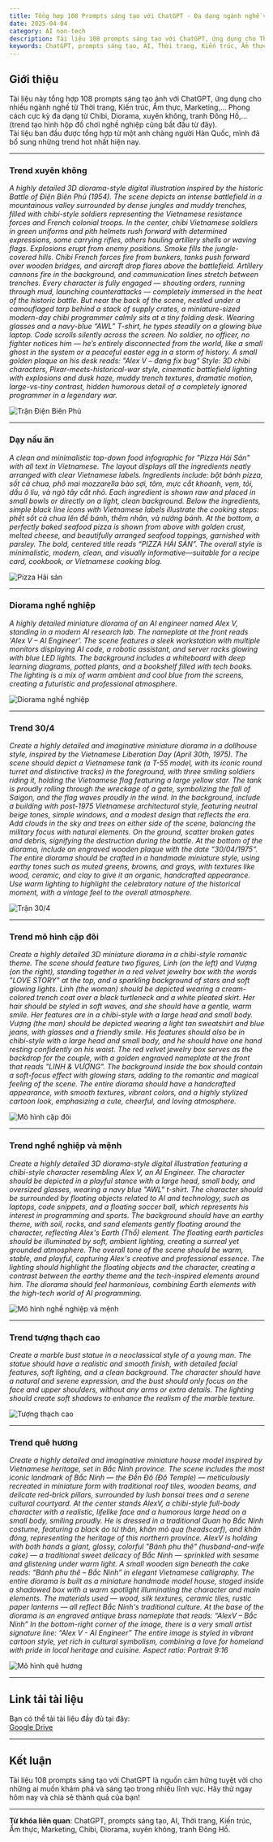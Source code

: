 ```yaml
---
title: Tổng hợp 108 Prompts sáng tạo với ChatGPT - Đa dạng ngành nghề và phong cách
date: 2025-04-04
category: AI non-tech
description: Tài liệu 108 prompts sáng tạo với ChatGPT, ứng dụng cho Thời trang, Kiến trúc, Ẩm thực, Marketing,... Phong cách đa dạng từ Chibi, Diorama, xuyên không, tranh Đông Hồ.
keywords: ChatGPT, prompts sáng tạo, AI, Thời trang, Kiến trúc, Ẩm thực, Marketing, Chibi, Diorama, xuyên không, tranh Đông Hồ
---
```



## Giới thiệu

Tài liệu này tổng hợp 108 prompts sáng tạo ảnh với ChatGPT, ứng dụng cho nhiều ngành nghề từ Thời trang, Kiến trúc, Ẩm thực, Marketing,... Phong cách cực kỳ đa dạng từ Chibi, Diorama, xuyên không, tranh Đông Hồ,... (trend tạo hình hộp đồ chơi nghề nghiệp cũng bắt đầu từ đây).  
Tài liệu ban đầu được tổng hợp từ một anh chàng người Hàn Quốc, mình đã bổ sung những trend hot nhất hiện nay.

---

### Trend xuyên không

<i>A highly detailed 3D diorama-style digital illustration inspired by the historic Battle of Điện Biên Phủ (1954). The scene depicts an intense battlefield in a mountainous valley surrounded by dense jungles and muddy trenches, filled with chibi-style soldiers representing the Vietnamese resistance forces and French colonial troops.
In the center, chibi Vietnamese soldiers in green uniforms and pith helmets rush forward with determined expressions, some carrying rifles, others hauling artillery shells or waving flags. Explosions erupt from enemy positions. Smoke fills the jungle-covered hills. Chibi French forces fire from bunkers, tanks push forward over wooden bridges, and aircraft drop flares above the battlefield.
Artillery cannons fire in the background, and communication lines stretch between trenches. Every character is fully engaged — shouting orders, running through mud, launching counterattacks — completely immersed in the heat of the historic battle.
But near the back of the scene, nestled under a camouflaged tarp behind a stack of supply crates, a miniature-sized modern-day chibi programmer calmly sits at a tiny folding desk.
Wearing glasses and a navy-blue “AWL” T-shirt, he types steadily on a glowing blue laptop. Code scrolls silently across the screen.
No soldier, no officer, no fighter notices him — he’s entirely disconnected from the world, like a small ghost in the system or a peaceful easter egg in a storm of history.
A small golden plaque on his desk reads:
"Alex V – đang fix bug"
Style:
3D chibi characters, Pixar-meets-historical-war style, cinematic battlefield lighting with explosions and dusk haze, muddy trench textures, dramatic motion, large-vs-tiny contrast, hidden humorous detail of a completely ignored programmer in a legendary war.</i>

![Trận Điện Biên Phủ](dbp.png "Hình minh họa trận Điện Biên Phủ với phong cách Chibi")

---

### Dạy nấu ăn

<i>A clean and minimalistic top-down food infographic for "Pizza Hải Sản" with all text in Vietnamese. The layout displays all the ingredients neatly arranged with clear Vietnamese labels. Ingredients include: bột bánh pizza, sốt cà chua, phô mai mozzarella bào sợi, tôm, mực cắt khoanh, vẹm, tỏi, dầu ô liu, và ngò tây cắt nhỏ. Each ingredient is shown raw and placed in small bowls or directly on a light, clean background. Below the ingredients, simple black line icons with Vietnamese labels illustrate the cooking steps: phết sốt cà chua lên đế bánh, thêm nhân, và nướng bánh. At the bottom, a perfectly baked seafood pizza is shown from above with golden crust, melted cheese, and beautifully arranged seafood toppings, garnished with parsley. The bold, centered title reads “PIZZA HẢI SẢN”. The overall style is minimalistic, modern, clean, and visually informative—suitable for a recipe card, cookbook, or Vietnamese cooking blog.
</i>

![Pizza Hải sản](pizza2.png "Hình minh họa Pizza Hải sản với phong cách infographic")

---

### Diorama nghề nghiệp

<i>A highly detailed miniature diorama of an AI engineer named Alex V, standing in a modern AI research lab. The nameplate at the front reads 'Alex V – AI Engineer'. The scene features a sleek workstation with multiple monitors displaying AI code, a robotic assistant, and server racks glowing with blue LED lights. The background includes a whiteboard with deep learning diagrams, potted plants, and a bookshelf filled with tech books. The lighting is a mix of warm ambient and cool blue from the screens, creating a futuristic and professional atmosphere.</i>

![Diorama nghề nghiệp](AlexV_AIEngineer.png "Hình minh họa nghề nghiệp AI Engineer của Alex V")

---

### Trend 30/4

<i>Create a highly detailed and imaginative miniature diorama in a dollhouse style, inspired by the Vietnamese Liberation Day (April 30th, 1975). The scene should depict a Vietnamese tank (a T-55 model, with its iconic round turret and distinctive tracks) in the foreground, with three smiling soldiers riding it, holding the Vietnamese flag featuring a large yellow star. The tank is proudly rolling through the wreckage of a gate, symbolizing the fall of Saigon, and the flag waves proudly in the wind. In the background, include a building with post-1975 Vietnamese architectural style, featuring neutral beige tones, simple windows, and a modest design that reflects the era. Add clouds in the sky and trees on either side of the scene, balancing the military focus with natural elements. On the ground, scatter broken gates and debris, signifying the destruction during the battle. At the bottom of the diorama, include an engraved wooden plaque with the date “30/04/1975”. The entire diorama should be crafted in a handmade miniature style, using earthy tones such as muted greens, browns, and grays, with textures like wood, ceramic, and clay to give it an organic, handcrafted appearance. Use warm lighting to highlight the celebratory nature of the historical moment, with a vintage feel to the overall atmosphere.</i>

![Trận 30/4](304.png "Hình minh họa diorama ngày 30/4 với phong cách thủ công")

---

### Trend mô hình cặp đôi

<i>Create a highly detailed 3D miniature diorama in a chibi-style romantic theme. The scene should feature two figures, Linh (on the left) and Vượng (on the right), standing together in a red velvet jewelry box with the words "LOVE STORY" at the top, and a sparkling background of stars and soft glowing lights. Linh (the woman) should be depicted wearing a cream-colored trench coat over a black turtleneck and a white pleated skirt. Her hair should be styled in soft waves, and she should have a gentle, warm smile. Her features are in a chibi-style with a large head and small body. Vượng (the man) should be depicted wearing a light tan sweatshirt and blue jeans, with glasses and a friendly smile. His features should also be in chibi-style with a large head and small body, and he should have one hand resting confidently on his waist. The red velvet jewelry box serves as the backdrop for the couple, with a golden engraved nameplate at the front that reads "LINH & VƯỢNG". The background inside the box should contain a soft-focus effect with glowing stars, adding to the romantic and magical feeling of the scene. The entire diorama should have a handcrafted appearance, with smooth textures, vibrant colors, and a highly stylized cartoon look, emphasizing a cute, cheerful, and loving atmosphere.</i>

![Mô hình cặp đôi](anhem.png "Hình minh họa mô hình cặp đôi với phong cách Chibi")

---

### Trend nghề nghiệp và mệnh

<i>Create a highly detailed 3D diorama-style digital illustration featuring a chibi-style character resembling Alex V, an AI Engineer. The character should be depicted in a playful stance with a large head, small body, and oversized glasses, wearing a navy blue "AWL" t-shirt. The character should be surrounded by floating objects related to AI and technology, such as laptops, code snippets, and a floating soccer ball, which represents his interest in programming and sports. The background should have an earthy theme, with soil, rocks, and sand elements gently floating around the character, reflecting Alex's Earth (Thổ) element. The floating earth particles should be illuminated by soft, ambient lighting, creating a surreal yet grounded atmosphere. The overall tone of the scene should be warm, stable, and playful, capturing Alex's creative and professional essence. The lighting should highlight the floating objects and the character, creating a contrast between the earthy theme and the tech-inspired elements around him. The diorama should feel harmonious, combining Earth elements with the high-tech world of AI programming.</i>

![Mô hình nghề nghiệp và mệnh](menh.png "Hình minh họa nghề nghiệp và mệnh của Alex V")

---

### Trend tượng thạch cao

<i>Create a marble bust statue in a neoclassical style of a young man. The statue should have a realistic and smooth finish, with detailed facial features, soft lighting, and a clean background. The character should have a natural and serene expression, and the bust should only focus on the face and upper shoulders, without any arms or extra details. The lighting should create soft shadows to enhance the realism of the marble texture.</i>

![Tượng thạch cao](tuong.png "Hình minh họa tượng thạch cao với phong cách cổ điển")

---

### Trend quê hương

<i>Create a highly detailed and imaginative miniature house model inspired by Vietnamese heritage, set in Bắc Ninh province. The scene includes the most iconic landmark of Bắc Ninh — the Đền Đô (Đô Temple) — meticulously recreated in miniature form with traditional roof tiles, wooden beams, and delicate red-brick pillars, surrounded by lush bonsai trees and a serene cultural courtyard. At the center stands AlexV, a chibi-style full-body character with a realistic, lifelike face and a humorous large head on a small body, smiling proudly. He is dressed in a traditional Quan họ Bắc Ninh costume, featuring a black áo tứ thân, khăn mỏ quạ (headscarf), and khăn đóng, representing the heritage of this northern province. AlexV is holding with both hands a giant, glossy, colorful "Bánh phu thê" (husband-and-wife cake) — a traditional sweet delicacy of Bắc Ninh — sprinkled with sesame and glistening under warm light. A small wooden sign beneath the cake reads: “Bánh phu thê – Bắc Ninh” in elegant Vietnamese calligraphy. The entire diorama is built as a miniature handmade model house, staged inside a shadowed box with a warm spotlight illuminating the character and main elements. The materials used — wood, silk textures, ceramic tiles, rustic paper lanterns — all reflect Bắc Ninh's traditional culture. At the base of the diorama is an engraved antique brass nameplate that reads: “AlexV – Bắc Ninh” In the bottom-right corner of the image, there is a very small artist signature line: “Alex V - AI Engineer” The entire image is styled in vibrant cartoon style, yet rich in cultural symbolism, combining a love for homeland with pride in local heritage and cuisine. Aspect ratio: Portrait 9:16</i>

![Mô hình quê hương](banhphuthe2.png "Hình minh họa mô hình quê hương Bắc Ninh với phong cách truyền thống")

---

## Link tải tài liệu

Bạn có thể tải tài liệu đầy đủ tại đây:  
[Google Drive](https://drive.google.com/file/d/1hNQjTStZst-y0jS4tJUbrtZj2LMla7j-/view?usp=sharing)

---

## Kết luận

Tài liệu 108 prompts sáng tạo với ChatGPT là nguồn cảm hứng tuyệt vời cho những ai muốn khám phá và sáng tạo trong nhiều lĩnh vực. Hãy thử ngay hôm nay và chia sẻ thành quả của bạn!

---

**Từ khóa liên quan**: ChatGPT, prompts sáng tạo, AI, Thời trang, Kiến trúc, Ẩm thực, Marketing, Chibi, Diorama, xuyên không, tranh Đông Hồ.